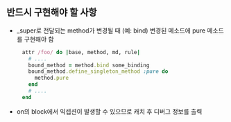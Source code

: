 

반드시 구현해야 할 사항
----
* _super로 전달되는 method가 변경될 때
  (예: bind)
  변경된 메소드에 pure 메소드를 구현해야 함<br>
 ```rb
      attr /foo/ do |base, method, md, rule|
        # ....
        bound_method = method.bind some_binding
        bound_method.define_singleton_method :pure do
          method.pure
        end
        # ....
      end
  ```
* on의 block에서 익셉션이 발생할 수 있으므로 캐치 후 디버그 정보를 출력

